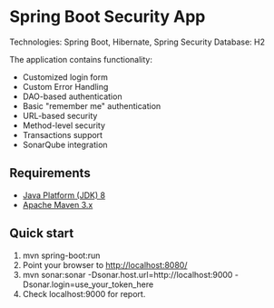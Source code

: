 Spring Boot Security App
============================
Technologies: Spring Boot, Hibernate, Spring Security
Database: H2

The application contains functionality:
* Customized login form
* Custom Error Handling
* DAO-based authentication
* Basic "remember me" authentication
* URL-based security
* Method-level security
* Transactions support
* SonarQube integration

Requirements
------------
* [Java Platform (JDK) 8](http://www.oracle.com/technetwork/java/javase/downloads/index.html)
* [Apache Maven 3.x](http://maven.apache.org/)

Quick start
-----------
1. mvn spring-boot:run
2. Point your browser to [http://localhost:8080/](http://localhost:8080/)
3. mvn sonar:sonar -Dsonar.host.url=http://localhost:9000 -Dsonar.login=use_your_token_here
4. Check localhost:9000 for report.

